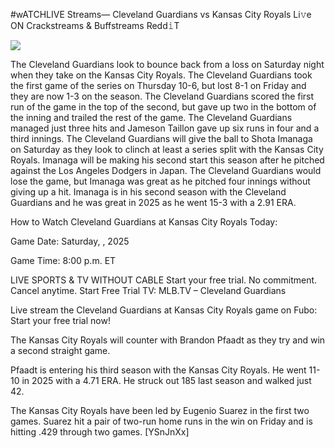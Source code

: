 #wATCHLIVE Streams— Cleveland Guardians vs Kansas City Royals Li𝚟e ON Crackstreams & Buffstreams Redd𝚒T  
  
  
[![](https://i.imgur.com/qSNzIqt.png)](https://movie.rssnews.media/aEJroWnTj.php)  
  
The Cleveland Guardians look to bounce back from a loss on Saturday night when they take on the Kansas City Royals. The Cleveland Guardians took the first game of the series on Thursday 10-6, but lost 8-1 on Friday and they are now 1-3 on the season. The Cleveland Guardians scored the first run of the game in the top of the second, but gave up two in the bottom of the inning and trailed the rest of the game. The Cleveland Guardians managed just three hits and Jameson Taillon gave up six runs in four and a third innings. The Cleveland Guardians will give the ball to Shota Imanaga on Saturday as they look to clinch at least a series split with the Kansas City Royals. Imanaga will be making his second start this season after he pitched against the Los Angeles Dodgers in Japan. The Cleveland Guardians would lose the game, but Imanaga was great as he pitched four innings without giving up a hit. Imanaga is in his second season with the Cleveland Guardians and he was great in 2025 as he went 15-3 with a 2.91 ERA.

How to Watch Cleveland Guardians at Kansas City Royals Today:

Game Date: Saturday, , 2025

Game Time: 8:00 p.m. ET

LIVE SPORTS & TV WITHOUT CABLE
Start your free trial. No commitment. Cancel anytime.
Start Free Trial
TV: MLB.TV – Cleveland Guardians

Live stream the Cleveland Guardians at Kansas City Royals game on Fubo: Start your free trial now!

The Kansas City Royals will counter with Brandon Pfaadt as they try and win a second straight game.

Pfaadt is entering his third season with the Kansas City Royals. He went 11-10 in 2025 with a 4.71 ERA. He struck out 185 last season and walked just 42.

The Kansas City Royals have been led by Eugenio Suarez in the first two games. Suarez hit a pair of two-run home runs in the win on Friday and is hitting .429 through two games. [YSnJnXx]